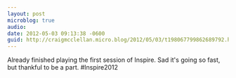 ```yaml
---
layout: post
microblog: true
audio: 
date: 2012-05-03 09:13:38 -0600
guid: http://craigmcclellan.micro.blog/2012/05/03/t198067799862689792.html
---
```

Already finished playing the first session of Inspire. Sad it's going so fast, but thankful to be a part. #Inspire2012
